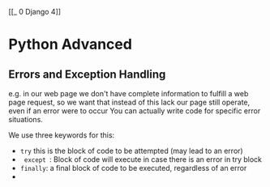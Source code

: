 [[_ 0 Django 4]]





# Python Advanced
## Errors and Exception Handling
e.g. in our web page we don't have complete information to fulfill a web page request, so we want that instead of this lack our page still operate, even if an error were to occur
You can actually write code for specific error situations.

We use three keywords for this:
- ` try `   this is the block of code to be attempted (may lead to an error)
- `  except  `: Block of code will execute in case there is an error in try block
- ` finally `: a final block of code to be executed, regardless of an error
- 








